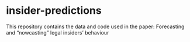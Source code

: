 # insider-predictions
This repository contains the data and code used in the paper: Forecasting and “nowcasting” legal insiders’ behaviour
